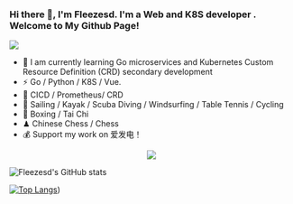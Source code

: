 ### Hi there 👋, I'm Fleezesd. I'm a Web  and K8S  developer . Welcome to My Github Page! <br>

<!-- knock code pictures 敲代码的图片 -->
  <img src="https://cdn.jsdelivr.net/gh/uestc-wxy/uestc-wxy/img/coding.gif" /><br>


- 🍻 I am currently learning Go microservices and Kubernetes Custom Resource Definition (CRD) secondary development
- ⚡ Go / Python / K8S / Vue.
- 🤔 CICD / Prometheus/ CRD
- 🏃 Sailing / Kayak / Scuba Diving / Windsurfing / Table Tennis / Cycling
- 🥋 Boxing / Tai Chi
- ♟ Chinese Chess / Chess 
- 💰 Support my work on 爱发电！


<tr><td>
<div align="center">
  <img  src="https://github-profile-trophy.vercel.app/?username=Fleezesd&theme=gruvbox&row=1&column=7&no-frame=true&no-bg=true" />
</div>
</td></tr>

![Fleezesd's GitHub stats](https://github-readme-stats.vercel.app/api?username=Fleezesd&show_icons=true&theme=radical)

[![Top Langs](https://github-readme-stats.vercel.app/api/top-langs/?username=Fleezesd&)](https://github.com/Fleezesd/github-readme-stats))